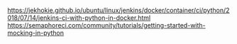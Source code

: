 https://jekhokie.github.io/ubuntu/linux/jenkins/docker/container/ci/python/2018/07/14/jenkins-ci-with-python-in-docker.html
https://semaphoreci.com/community/tutorials/getting-started-with-mocking-in-python